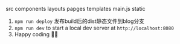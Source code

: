 

src
    components
    layouts
    papges
    templates
    main.js
    static

1. `npm run deploy` 发布build后的dist静态文件到blog分支
2. `npm run dev` to start a local dev server at `http://localhost:8080`
3. Happy coding 🎉🙌
